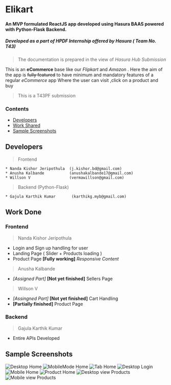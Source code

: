 # Elikart 
#### An MVP formulated ReactJS app developed using Hasura BAAS powered with Python-Flask Backend.
##### Developed as a part of HPDF Internship offered by Hasura ( Team No. T43)
> The documentation is prepared in the view of *Hasura Hub Submission*

This is an **eCommerce** base like our _Flipkart_ and _Amazon_ .
Here the aim of the app is ~~fully featured~~ to have minimum and mandatory features of a regular *eCommerce* app Where the user can visit ,click on a product and buy 
> This is a T43PF submission
### Contents 
* [Developers](#developers)
* [Work Shared](#work-shared)
* [Sample Screenshots](#samples)

## Developers
> Frontend

    * Nanda Kishor Jeripothula  (j.kishor.bd@gmail.com)
    * Anusha Kalbande           (anushakalbande17@gmail.com)
    * Willson V                 (vermawillson@gmail.com)
> Backend (Python-Flask)
    
    * Gajula Karthik Kumar       (karthikg.myb@gmail.com)

## Work Done

### Frontend
> Nanda Kishor Jeripothula

* Login and Sign up handling for user
* Landing Page ( Slider + Products loading )
* Product Page **[Fully working]**
_Responsive Content_
> Anusha Kalbande 

* _[Assigned Part]_ **[Not yet finished]** Sellers Page

> Willson V

* _[Assingned Part]_ **[Not yet finished]** Cart Handling
*  **[Partially finished]** Product Page

### Backend
> Gajula Karthik Kumar 

 *   Entire APIs Developed 

 ## Sample Screenshots
 
[fullHome]:https://github.com/NandaKishorJeripothula/Elikart/blob/master/FullModeHome.png
[mobileHome]:[fullhome]:https://github.com/NandaKishorJeripothula/Elikart/blob/master/FullModeHome.png
[tabHome]:https://github.com/NandaKishorJeripothula/Elikart/blob/master/TabModeHome.png
[fullLogin]:https://github.com/NandaKishorJeripothula/Elikart/blob/master/Login.png
[mobileLogin]:https://github.com/NandaKishorJeripothula/Elikart/blob/master/LoginMobile.png
[productsHome]:https://github.com/NandaKishorJeripothula/Elikart/blob/master/ProductsHome.png
[productMobile]:https://github.com/NandaKishorJeripothula/Elikart/blob/master/ProductMobile.png
[productFull]:https://github.com/NandaKishorJeripothula/Elikart/blob/master/ProductFull.png
![Desktop Home][fullHome]
![MobileMode Home][mobileHome]
![Tab Home][tabHome]
![Desktop Login][fullLogin]
![Mobile Home][mobileLogin]
![Product Home][productsHome]
![Desktop view Products][productFull]
![Mobile view Products][productMobile]


